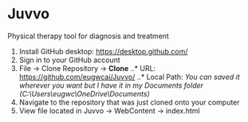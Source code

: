 # Juvvo
Physical therapy tool for diagnosis and treatment

1. Install GitHub desktop: https://desktop.github.com/
2. Sign in to your GitHub account
3. File -> Clone Repository -> **Clone**
  ..* URL: https://github.com/eugwcai/Juvvo/
  ..* Local Path: *You can saved it wherever you want but I have it in my Documents folder (C:\Users\eugwc\OneDrive\Documents)*
4. Navigate to the repository that was just cloned onto your computer
5. View file located in Juvvo -> WebContent -> index.html

